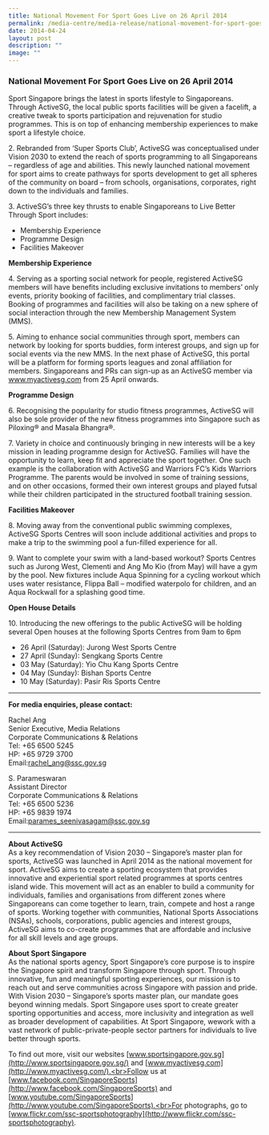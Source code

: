 ```yaml
---
title: National Movement For Sport Goes Live on 26 April 2014
permalink: /media-centre/media-release/national-movement-for-sport-goes-live-on-26-april-2014/
date: 2014-04-24
layout: post
description: ""
image: ""
---
```

### **National Movement For Sport Goes Live on 26 April 2014**

Sport Singapore brings the latest in sports lifestyle to Singaporeans. Through ActiveSG, the local public sports facilities will be given a facelift, a creative tweak to sports participation and rejuvenation for studio programmes. This is on top of enhancing membership experiences to make sport a lifestyle choice. 

2\. Rebranded from ‘Super Sports Club’, ActiveSG was conceptualised under Vision 2030 to extend the reach of sports programming to all Singaporeans – regardless of age and abilities. This newly launched national movement for sport aims to create pathways for sports development to get all spheres of the community on board – from schools, organisations, corporates, right down to the individuals and families.

3\. ActiveSG’s three key thrusts to enable Singaporeans to Live Better Through Sport includes:

* Membership Experience
* Programme Design
* Facilities Makeover

**Membership Experience**

4\. Serving as a sporting social network for people, registered ActiveSG members will have benefits including exclusive invitations to members’ only events, priority booking of facilities, and complimentary trial classes. Booking of programmes and facilities will also be taking on a new sphere of social interaction through the new Membership Management System (MMS).

5\. Aiming to enhance social communities through sport, members can network by looking for sports buddies, form interest groups, and sign up for social events via the new MMS. In the next phase of ActiveSG, this portal will be a platform for forming sports leagues and zonal affiliation for members. Singaporeans and PRs can sign-up as an ActiveSG member via www.myactivesg.com from 25 April onwards.

**Programme Design**

6\. Recognising the popularity for studio fitness programmes, ActiveSG will also be sole provider of the new fitness programmes into Singapore such as Piloxing® and Masala Bhangra®.

7\. Variety in choice and continuously bringing in new interests will be a key mission in leading programme design for ActiveSG. Families will have the opportunity to learn, keep fit and appreciate the sport together. One such example is the collaboration with ActiveSG and Warriors FC’s Kids Warriors Programme. The parents would be involved in some of training sessions, and on other occasions, formed their own interest groups and played futsal while their children participated in the structured football training session.

**Facilities Makeover**

8\. Moving away from the conventional public swimming complexes, ActiveSG Sports Centres will soon include additional activities and props to make a trip to the swimming pool a fun-filled experience for all.

9\. Want to complete your swim with a land-based workout? Sports Centres such as Jurong West, Clementi and Ang Mo Kio (from May) will have a gym by the pool. New fixtures include Aqua Spinning for a cycling workout which uses water resistance, Flippa Ball – modified waterpolo for children, and an Aqua Rockwall for a splashing good time.

**Open House Details**

10\. Introducing the new offerings to the public ActiveSG will be holding several Open houses at the following Sports Centres from 9am to 6pm

* 26 April (Saturday): Jurong West Sports Centre
* 27 April (Sunday): Sengkang Sports Centre 
* 03 May (Saturday): Yio Chu Kang Sports Centre 
* 04 May (Sunday): Bishan Sports Centre
* 10 May (Saturday): Pasir Ris Sports Centre

---

**For media enquiries, please contact:**
<br>

Rachel Ang<br>
Senior Executive, Media Relations<br>
Corporate Communications & Relations<br>
Tel: +65 6500 5245<br>
HP: +65 9729 3700<br>
Email:[rachel_ang@ssc.gov.sg](mailto:rachel_ang@ssc.gov.sg)

S. Parameswaran<br>
Assistant Director<br>
Corporate Communications & Relations<br>
Tel: +65 6500 5236<br>
HP: +65 9839 1974<br>
Email:[parames_seenivasagam@ssc.gov.sg](mailto:parames_seenivasagam@ssc.gov.sg)

---

**About ActiveSG**<br>
As a key recommendation of Vision 2030 – Singapore’s master plan for sports, ActiveSG was launched in April 2014 as the national movement for sport. ActiveSG aims to create a sporting ecosystem that provides innovative and experiential sport related programmes at sports centres island wide. This movement will act as an enabler to build a community for individuals, families and organisations from different zones where Singaporeans can come together to learn, train, compete and host a range of sports. Working together with communities, National Sports Associations (NSAs), schools, corporations, public agencies and interest groups, ActiveSG aims to co-create programmes that are affordable and inclusive for all skill levels and age groups.

**About Sport Singapore**<br>
As the national sports agency, Sport Singapore’s core purpose is to inspire the Singapore spirit and transform Singapore through sport. Through innovative, fun and meaningful sporting experiences, our mission is to reach out and serve communities across Singapore with passion and pride. With Vision 2030 – Singapore’s sports master plan, our mandate goes beyond winning medals. Sport Singapore uses sport to create greater sporting opportunities and access, more inclusivity and integration as well as broader development of capabilities. At Sport Singapore, wework with a vast network of public-private-people sector partners for individuals to live better through sports.

To find out more, visit our websites [www.sportsingapore.gov.sg](http://www.sportsingapore.gov.sg/) and [www.myactivesg.com](http://www.myactivesg.com/).<br>Follow us at [www.facebook.com/SingaporeSports](http://www.facebook.com/SingaporeSports) and [www.youtube.com/SingaporeSports](http://www.youtube.com/SingaporeSports).<br>For photographs, go to [www.flickr.com/ssc-sportsphotography](http://www.flickr.com/ssc-sportsphotography).